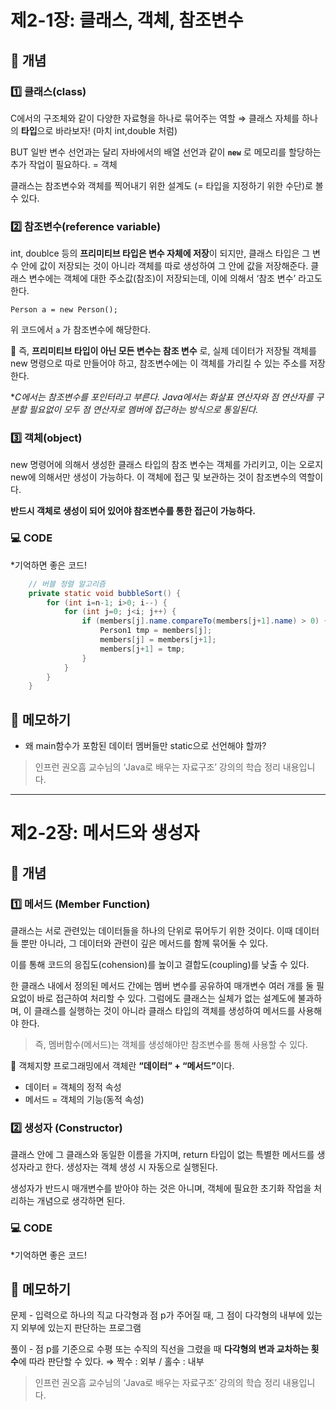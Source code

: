 # 제2-1장: 클래스, 객체, 참조변수
## 🔗 개념

### 1️⃣ 클래스(class)

C에서의 구조체와 같이 다양한 자료형을 하나로 묶어주는 역할
⇒ 클래스 자체를 하나의 **타입**으로 바라보자! (마치 int,double 처럼)

BUT 일반 변수 선언과는 달리 자바에서의 배열 선언과 같이 <strong>`new`</strong> 로 메모리를 할당하는 추가 작업이 필요하다.  = 객체

클래스는 참조변수와 객체를 찍어내기 위한 설계도 (= 타입을 지정하기 위한 수단)로 볼 수 있다.

### 2️⃣ 참조변수(reference variable)

int, doublce 등의 **프리미티브 타입은 변수 자체에 저장**이 되지만, 클래스 타입은 그 변수 안에 값이 저장되는 것이 아니라 객체를 따로 생성하여 그 안에 값을 저장해준다. 클래스 변수에는 객체에 대한 주소값(참조)이 저장되는데, 이에 의해서 ‘참조 변수’ 라고도 한다.

`Person a = new Person();`

위 코드에서 `a` 가 참조변수에 해당한다.

<aside>
📍 즉, <strong>프리미티브 타입이 아닌 모든 변수는 참조 변수</strong> 로, 실제 데이터가 저장될 객체를 new 명령으로 따로 만들어야 하고, 참조변수에는 이 객체를 가리킬 수 있는 주소를 저장한다.

</aside>

**C에서는 참조변수를 포인터라고 부른다. Java에서는 화살표 연산자와 점 연산자를 구분할 필요없이 모두 점 연산자로 멤버에 접근하는 방식으로 통일된다.*

### 3️⃣ 객체(object)

new 명령어에 의해서 생성한 클래스 타입의 참조 변수는 객체를 가리키고, 이는 오로지 new에 의해서만 생성이 가능하다. 이 객체에 접근 및 보관하는 것이 참조변수의 역할이다.

**반드시 객체로 생성이 되어 있어야 참조변수를 통한 접근이 가능하다.**

### 💻 CODE

*기억하면 좋은 코드!

```java
    // 버블 정렬 알고리즘
    private static void bubbleSort() {
        for (int i=n-1; i>0; i--) {
            for (int j=0; j<i; j++) {
                if (members[j].name.compareTo(members[j+1].name) > 0) {
                    Person1 tmp = members[j];
                    members[j] = members[j+1];
                    members[j+1] = tmp;
                }
            }
        }
    }
```

## 📓 메모하기

- 왜 main함수가 포함된 데이터 멤버들만 static으로 선언해야 할까?

> 인프런 권오흠 교수님의 ‘Java로 배우는 자료구조’ 강의의 학습 정리 내용입니다.

<hr/>

# 제2-2장: 메서드와 생성자
## 🔗 개념

### 1️⃣ 메서드 (Member Function)

클래스는 서로 관련있는 데이터들을 하나의 단위로 묶어두기 위한 것이다. 이때 데이터들 뿐만 아니라, 그 데이터와 관련이 깊은 메서드를 함께 묶어둘 수 있다.

이를 통해 코드의 응집도(cohension)를 높이고 결합도(coupling)를 낮출 수 있다.

한 클래스 내에서 정의된 메서드 간에는 멤버 변수를 공유하여 매개변수 여러 개를 둘 필요없이 바로 접근하여 처리할 수 있다. 그럼에도 클래스는 실체가 없는 설계도에 불과하며, 이 클래스를 실행하는 것이 아니라 클래스 타입의 객체를 생성하여 메서드를 사용해야 한다.

> 즉, 멤버함수(메서드)는 객체를 생성해야만 참조변수를 통해 사용할 수 있다.
>

<aside>
📍 객체지향 프로그래밍에서 객체란 <strong>“데이터” + “메서드”</strong>이다.

- 데이터 = 객체의 정적 속성
- 메서드 = 객체의 기능(동적 속성)
</aside>

### 2️⃣ 생성자 (Constructor)

클래스 안에 그 클래스와 동일한 이름을 가지며, return 타입이 없는 특별한 메서드를 생성자라고 한다. 생성자는 객체 생성 시 자동으로 실행된다.

생성자가 반드시 매개변수를 받아야 하는 것은 아니며, 객체에 필요한 초기화 작업을 처리하는 개념으로 생각하면 된다.

### 💻 CODE

*기억하면 좋은 코드!

## 📓 메모하기

문제 - 입력으로 하나의 직교 다각형과 점 p가 주어질 때, 그 점이 다각형의 내부에 있는지 외부에 있는지 판단하는 프로그램

풀이 - 점 p를 기준으로 수평 또는 수직의 직선을 그렸을 때 **다각형의 변과 교차하는 횟수**에 따라 판단할 수 있다. ⇒ 짝수 : 외부 / 홀수 : 내부

> 인프런 권오흠 교수님의 ‘Java로 배우는 자료구조’ 강의의 학습 정리 내용입니다.
>